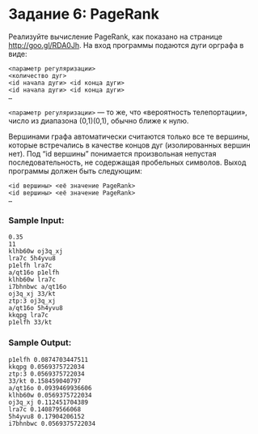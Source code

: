 # Задание 6: PageRank

Реализуйте вычисление PageRank, как показано на странице http://goo.gl/RDA0Jh. На вход программы подаются дуги орграфа в виде:

```
<параметр регуляризации>
<количество дуг>
<id начала дуги> <id конца дуги>
<id начала дуги> <id конца дуги> 
…
```

```<параметр регуляризации>``` — то же, что «вероятность телепортации», число из диапазона (0,1)(0,1), обычно ближе к нулю.

Вершинами графа автоматически считаются только все те вершины, которые встречались в качестве концов дуг
(изолированных вершин нет). Под “id вершины” понимается произвольная непустая последовательность, не содержащая пробельных символов. 
Выход программы должен быть следующим:

```
<id вершины> <её значение PageRank>
<id вершины> <её значение PageRank>
…
```

### Sample Input:
```
0.35
11
klhb60w oj3q_xj
lra7c 5h4yvu8
p1elfh lra7c
a/qt16o p1elfh
klhb60w lra7c
i7bhnbwc a/qt16o
oj3q_xj 33/kt
ztp:3 oj3q_xj
a/qt16o 5h4yvu8
kkqpg lra7c
p1elfh 33/kt
```

### Sample Output:
```
p1elfh 0.0874703447511
kkqpg 0.0569375722034
ztp:3 0.0569375722034
33/kt 0.158459040797
a/qt16o 0.0939469936606
klhb60w 0.0569375722034
oj3q_xj 0.112451704389
lra7c 0.140879566068
5h4yvu8 0.17904206152
i7bhnbwc 0.0569375722034
```
